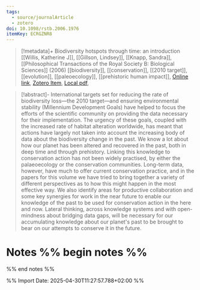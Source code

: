 ```yaml
---
tags:
  - source/journalArticle
  - zotero
doi: 10.1098/rstb.2006.1976
itemKey: ECRGZNR8
---
```

>[!metadata]+
> Biodiversity hotspots through time: an introduction
> [[Willis, Katherine J]], [[Gillson, Lindsey]], [[Knapp, Sandra]], 
> [[Philosophical Transactions of the Royal Society B: Biological Sciences]] (2006)
> [[biodiversity]], [[conservation]], [[2010 target]], [[evolution]], [[paleoecology]], [[prehistoric human impact]], 
> [Online link](https://royalsocietypublishing.org/doi/10.1098/rstb.2006.1976), [Zotero Item](zotero://select/library/items/ECRGZNR8), [Local pdf](file://C:/Users/aburg/Documents/references/zotero/storage/682KW9WH/Willis2006_Biodiversityhotspots.pdf), 

>[!abstract]-
>International targets set for reducing the rate of biodiversity loss—the 2010 target—and ensuring environmental stability (Millennium Development Goals) have helped to focus the efforts of the scientific community on providing the data necessary for their implementation. The urgency of these goals, coupled with the increased rate of habitat alteration worldwide, has meant that actions have largely not taken into account the increasing body of data about the biodiversity change in the past. We know a lot about how our planet has been altered and recovered in the past, both in deep time and through prehistory. Linking this knowledge to conservation action has not been widely practised, by either the palaeoecology or the conservation communities. Long-term data, however, have much to offer current conservation practice, and in the papers for this volume we have tried to bring together a variety of different perspectives as to how this might happen in the most effective way. We also identify areas for productive collaboration and some key synergies for work in the near future to enable our knowledge of the past to be used for conservation action in the here and now. Lateral thinking, across knowledge systems and with open-mindness about bridging data gaps, will be necessary for our accumulating knowledge about our planet's past to be brought to bear on our attempts to conserve it in the future.

# Notes %% begin notes %%

%% end notes %%




%% Import Date: 2025-04-30T11:27:57.788+02:00 %%
